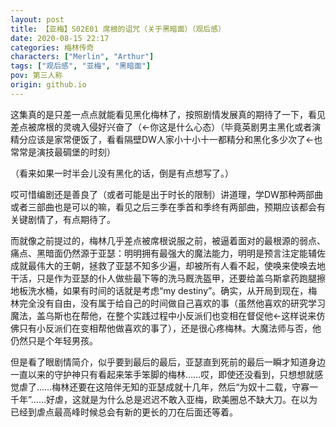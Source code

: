 ```yaml
---
layout: post
title: 【亚梅】S02E01 席根的诅咒（关于黑暗面）（观后感）
date: 2020-08-15 22:17
categories: 梅林传奇
characters: ["Merlin", "Arthur"]
tags: ["观后感", "亚梅", "黑暗面"]
pov: 第三人称
origin: github.io
---
```


这集真的是只差一点点就能看见黑化梅林了，按照剧情发展真的期待了一下，看见差点被席根的灵魂入侵好兴奋了（←你这是什么心态）（毕竟英剧男主黑化或者演精分应该是家常便饭了，看看隔壁DW人家小十小十一都精分和黑化多少次了←也常常是演技最碉堡的时刻）

（看来如果一时半会儿没有黑化的话，倒是有点想写了。）

哎可惜编剧还是善良了（或者可能是出于时长的限制）讲道理，学DW那种两部曲或者三部曲也是可以的嘛，看见之后三季在季首和季终有两部曲，预期应该都会有关键剧情了，有点期待了。

而就像之前提过的，梅林几乎差点被席根说服之前，被逼着面对的最根源的弱点、痛点、黑暗面仍然源于亚瑟：明明拥有最强大的魔法能力，明明是预言注定能辅佐成就最伟大的王朝，拯救了亚瑟不知多少遍，却被所有人看不起，使唤来使唤去地干活，只是作为亚瑟的仆人做些最下等的洗马厩洗盔甲，还要给盖乌斯拿药跑腿擦地板洗水桶，如果有时间的话就是考虑“my destiny”。确实，从开局到现在，梅林完全没有自由，没有属于给自己的时间做自己喜欢的事（虽然他喜欢的研究学习魔法，盖乌斯也在帮他，在整个实践过程中小反派们也变相在督促他←这样说来仿佛只有小反派们在变相帮他做喜欢的事了），还是很心疼梅林。大魔法师与否，他仍然只是个年轻男孩。

但是看了眼剧情简介，似乎要到最后的最后，亚瑟直到死前的最后一瞬才知道身边一直以来的守护神只有看起来笨手笨脚的梅林……哎，即使还没看到，只想想就感觉虐了……梅林还要在这陪伴无知的亚瑟成就十几年，然后“为奴十二载，守寡一千年”……好虐，这就是为什么总是迟迟不敢入亚梅，欧美圈总不缺大刀。在以为已经到虐点最高峰时候总会有新的更长的刀在后面还等着。